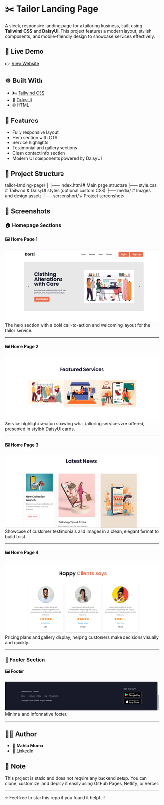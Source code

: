 # ✂️ Tailor Landing Page

A sleek, responsive landing page for a tailoring business, built using **Tailwind CSS** and **DaisyUI**. This project features a modern layout, stylish components, and mobile-friendly design to showcase services effectively.

## 🔗 Live Demo

👉 [View Website](https://mahiamomo.github.io/tailor-landing-page/)

## ⚙️ Built With

- 🌬️ [Tailwind CSS](https://tailwindcss.com/)
- 🌼 [DaisyUI](https://daisyui.com/)
- 🌐 HTML

## 🚀 Features

- Fully responsive layout
- Hero section with CTA
- Service highlights
- Testimonial and gallery sections
- Clean contact info section
- Modern UI components powered by DaisyUI

## 📁 Project Structure

tailor-landing-page/ │ ├── index.html # Main page structure ├── style.css # Tailwind & DaisyUI styles (optional custom CSS) ├── media/ # Images and design assets └── screenshort/ # Project screenshots

## 📸 Screenshots

### 🏠 Homepage Sections

#### 🖼️ Home Page 1
![Home Page 1](./screenshort/home_page%201.png)  
The hero section with a bold call-to-action and welcoming layout for the tailor service.

---

#### 🖼️ Home Page 2
![Home Page 2](./screenshort/home_page%202.png)  
Service highlight section showing what tailoring services are offered, presented in stylish DaisyUI cards.

---

#### 🖼️ Home Page 3
![Home Page 3](./screenshort/home_page%203.png)  
Showcase of customer testimonials and images in a clean, elegant format to build trust.

---

#### 🖼️ Home Page 4
![Home Page 4](./screenshort/home_page%204.png)  
Pricing plans and gallery display, helping customers make decisions visually and quickly.

---

### 🔻 Footer Section

#### 🖼️ Footer
![Footer](./screenshort/footer.png)  
Minimal and informative footer.

---


## 🧑‍💻 Author

- 👤 **Mahia Momo**
- 🔗 [LinkedIn](https://www.linkedin.com/in/mahiamomo12/)


## 📌 Note

This project is static and does not require any backend setup. You can clone, customize, and deploy it easily using GitHub Pages, Netlify, or Vercel.

---

⭐ Feel free to star this repo if you found it helpful!

